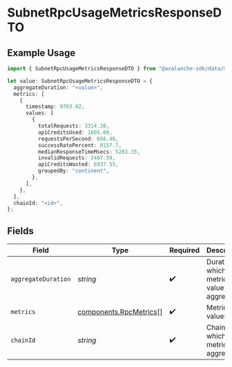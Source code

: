 # SubnetRpcUsageMetricsResponseDTO

## Example Usage

```typescript
import { SubnetRpcUsageMetricsResponseDTO } from "@avalanche-sdk/data/models/components";

let value: SubnetRpcUsageMetricsResponseDTO = {
  aggregateDuration: "<value>",
  metrics: [
    {
      timestamp: 9703.82,
      values: [
        {
          totalRequests: 3314.38,
          apiCreditsUsed: 1605.69,
          requestsPerSecond: 666.46,
          successRatePercent: 8157.7,
          medianResponseTimeMsecs: 5283.35,
          invalidRequests: 2407.59,
          apiCreditsWasted: 6937.55,
          groupedBy: "continent",
        },
      ],
    },
  ],
  chainId: "<id>",
};
```

## Fields

| Field                                                            | Type                                                             | Required                                                         | Description                                                      |
| ---------------------------------------------------------------- | ---------------------------------------------------------------- | ---------------------------------------------------------------- | ---------------------------------------------------------------- |
| `aggregateDuration`                                              | *string*                                                         | :heavy_check_mark:                                               | Duration in which the metrics value is aggregated                |
| `metrics`                                                        | [components.RpcMetrics](../../models/components/rpcmetrics.md)[] | :heavy_check_mark:                                               | Metrics values                                                   |
| `chainId`                                                        | *string*                                                         | :heavy_check_mark:                                               | ChainId for which the metrics are aggregated                     |